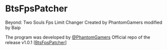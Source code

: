 # BtsFpsPatcher
 Beyond: Two Souls Fps Limit Changer
Created by PhantomGamers modified by Baip

The program was developed by [@PhantomGamers](https://github.com/PhantomGamers)
Official repo of the release v1.0.1 [[BtsFpsPatcher](https://github.com/PhantomGamers/BtsFpsPatcher)]
